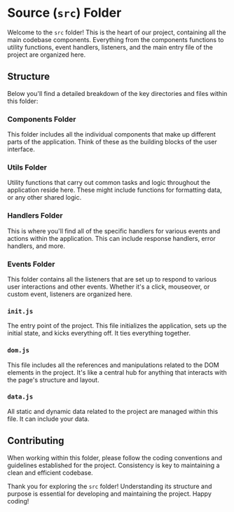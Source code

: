 # Source (`src`) Folder

Welcome to the `src` folder! This is the heart of our project, containing all the main codebase components. Everything from the components functions to utility functions, event handlers, listeners, and the main entry file of the project are organized here.

## Structure

Below you'll find a detailed breakdown of the key directories and files within this folder:

### Components Folder

This folder includes all the individual components that make up different parts of the application. Think of these as the building blocks of the user interface.

### Utils Folder

Utility functions that carry out common tasks and logic throughout the application reside here. These might include functions for formatting data, or any other shared logic.

### Handlers Folder

This is where you'll find all of the specific handlers for various events and actions within the application. This can include response handlers, error handlers, and more.

### Events Folder

This folder contains all the listeners that are set up to respond to various user interactions and other events. Whether it's a click, mouseover, or custom event, listeners are organized here.

### `init.js`

The entry point of the project. This file initializes the application, sets up the initial state, and kicks everything off. It ties everything together.

### `dom.js`

This file includes all the references and manipulations related to the DOM elements in the project. It's like a central hub for anything that interacts with the page's structure and layout.

### `data.js`

All static and dynamic data related to the project are managed within this file. It can include your data.

## Contributing

When working within this folder, please follow the coding conventions and guidelines established for the project. Consistency is key to maintaining a clean and efficient codebase.

Thank you for exploring the `src` folder! Understanding its structure and purpose is essential for developing and maintaining the project. Happy coding!
